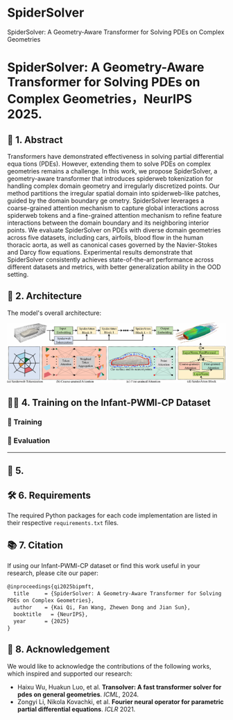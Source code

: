 # SpiderSolver
SpiderSolver: A Geometry-Aware Transformer for Solving PDEs on Complex Geometries


# SpiderSolver: A Geometry-Aware Transformer for Solving PDEs on Complex Geometries，NeurIPS 2025.

##  🧾 1.  Abstract

 Transformers have demonstrated effectiveness in solving partial differential equa
tions (PDEs). However, extending them to solve PDEs on complex geometries
 remains a challenge. In this work, we propose SpiderSolver, a geometry-aware
 transformer that introduces spiderweb tokenization for handling complex domain
 geometry and irregularly discretized points. Our method partitions the irregular
 spatial domain into spiderweb-like patches, guided by the domain boundary ge
ometry. SpiderSolver leverages a coarse-grained attention mechanism to capture
 global interactions across spiderweb tokens and a fine-grained attention mechanism
 to refine feature interactions between the domain boundary and its neighboring
 interior points. We evaluate SpiderSolver on PDEs with diverse domain geometries
 across five datasets, including cars, airfoils, blood flow in the human thoracic aorta,
 as well as canonical cases governed by the Navier-Stokes and Darcy flow equations.
 Experimental results demonstrate that SpiderSolver consistently achieves state-of-the-art performance across different datasets and metrics, with better generalization
 ability in the OOD setting.


## 🧠 2.  Architecture
The model's overall architecture:

![Image text](architecture.png)




##  🏋️‍♂️ 4.  Training on the Infant-PWMl-CP Dataset

### 🔧 Training




### 🧪 Evaluation



---


## 🚀 5.  



## 🛠️ 6. Requirements
The required Python packages for each code implementation are listed in their respective `requirements.txt` files.


## 📚 7. Citation
If using our Infant-PWMl-CP dataset or find this work useful in your research, please cite our paper:

```
@inproceedings{qi2025bipmft,
  title     = {SpiderSolver: A Geometry-Aware Transformer for Solving PDEs on Complex Geometries},
  author    = {Kai Qi, Fan Wang, Zhewen Dong and Jian Sun},
  booktitle   = {NeurIPS},
  year      = {2025}
}
```




## 🙏 8. Acknowledgement

We would like to acknowledge the contributions of the following works, which inspired and supported our research:

- Haixu Wu, Huakun Luo, et al. **Transolver: A fast transformer solver for pdes on general geometries**. *ICML*, 2024.
- Zongyi Li, Nikola Kovachki, et al. **Fourier neural operator for parametric partial differential equations**. *ICLR* 2021.





